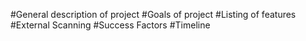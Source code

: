 #General description of project
#Goals of project
#Listing of features
#External Scanning
#Success Factors
#Timeline
